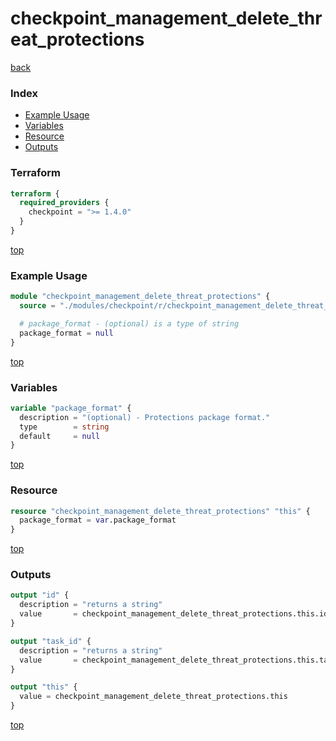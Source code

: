 # checkpoint_management_delete_threat_protections

[back](../checkpoint.md)

### Index

- [Example Usage](#example-usage)
- [Variables](#variables)
- [Resource](#resource)
- [Outputs](#outputs)

### Terraform

```terraform
terraform {
  required_providers {
    checkpoint = ">= 1.4.0"
  }
}
```

[top](#index)

### Example Usage

```terraform
module "checkpoint_management_delete_threat_protections" {
  source = "./modules/checkpoint/r/checkpoint_management_delete_threat_protections"

  # package_format - (optional) is a type of string
  package_format = null
}
```

[top](#index)

### Variables

```terraform
variable "package_format" {
  description = "(optional) - Protections package format."
  type        = string
  default     = null
}
```

[top](#index)

### Resource

```terraform
resource "checkpoint_management_delete_threat_protections" "this" {
  package_format = var.package_format
}
```

[top](#index)

### Outputs

```terraform
output "id" {
  description = "returns a string"
  value       = checkpoint_management_delete_threat_protections.this.id
}

output "task_id" {
  description = "returns a string"
  value       = checkpoint_management_delete_threat_protections.this.task_id
}

output "this" {
  value = checkpoint_management_delete_threat_protections.this
}
```

[top](#index)
